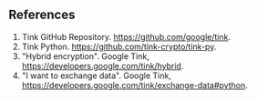 ## References
1. Tink GitHub Repository. https://github.com/google/tink.
2. Tink Python. https://github.com/tink-crypto/tink-py.
2. "Hybrid encryption". Google Tink, https://developers.google.com/tink/hybrid.
2. "I want to exchange data". Google Tink, https://developers.google.com/tink/exchange-data#python.
